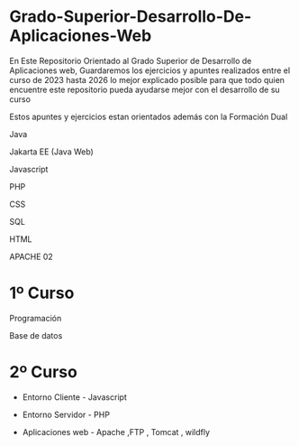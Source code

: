 # Grado-Superior-Desarrollo-De-Aplicaciones-Web
En Este Repositorio Orientado al Grado Superior de Desarrollo de Aplicaciones web, Guardaremos los ejercicios y apuntes realizados entre el curso de 2023 hasta 2026 lo mejor explicado posible
para que todo quien encuentre este repositorio pueda ayudarse mejor con el desarrollo de su curso

Estos apuntes y ejercicios estan orientados además con la Formación Dual


Java 

Jakarta EE (Java Web)

Javascript 

PHP

CSS 

SQL

HTML

APACHE 02 


# 1º Curso 

Programación 

Base de datos

# 2º Curso 

 - Entorno Cliente - Javascript 

 - Entorno Servidor - PHP

 - Aplicaciones web - Apache ,FTP , Tomcat , wildfly

